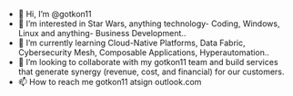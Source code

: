 - 👋 Hi, I’m @gotkon11
- 👀 I’m interested in Star Wars, anything technology- Coding, Windows, Linux and anything- Business Development..
- 🌱 I’m currently learning Cloud-Native Platforms, Data Fabric,  Cybersecurity Mesh, Composable Applications, Hyperautomation..
- 💞️ I’m looking to collaborate with my gotkon11 team and build services that generate synergy (revenue, cost, and financial) for our customers.
- 📫 How to reach me gotkon11 atsign outlook.com

<!---
gotkon11/gotkon11 is a ✨ special ✨ repository because its `README.md` (this file) appears on your GitHub profile.
You can click the Preview link to take a look at your changes.
--->
